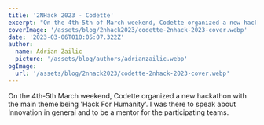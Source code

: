 ```yaml
---
title: '2NHack 2023 - Codette'
excerpt: "On the 4th-5th of March weekend, Codette organized a new hackathon with the main theme being 'Hack For Humanity'. I was there to speak about Innovation in general and to be a mentor for the participating teams."
coverImage: '/assets/blog/2nhack2023/codette-2nhack-2023-cover.webp'
date: '2023-03-06T010:05:07.322Z'
author:
  name: Adrian Zailic
  picture: '/assets/blog/authors/adrianzailic.webp'
ogImage:
  url: '/assets/blog/2nhack2023/codette-2nhack-2023-cover.webp'
---
```


On the 4th-5th March weekend, Codette organized a new hackathon with the main theme being 'Hack For Humanity'. I was there to speak about Innovation in general and to be a mentor for the participating teams.
